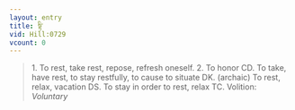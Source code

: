 ```yaml
---
layout: entry
title: སྟི་
vid: Hill:0729
vcount: 0
---
```

> 1\. To rest, take rest, repose, refresh oneself\. 2\. To honor CD\. To take, have rest, to stay restfully, to cause to situate DK\. (archaic) To rest, relax, vacation DS\. To stay in order to rest, relax TC\.
> Volition: _Voluntary_


